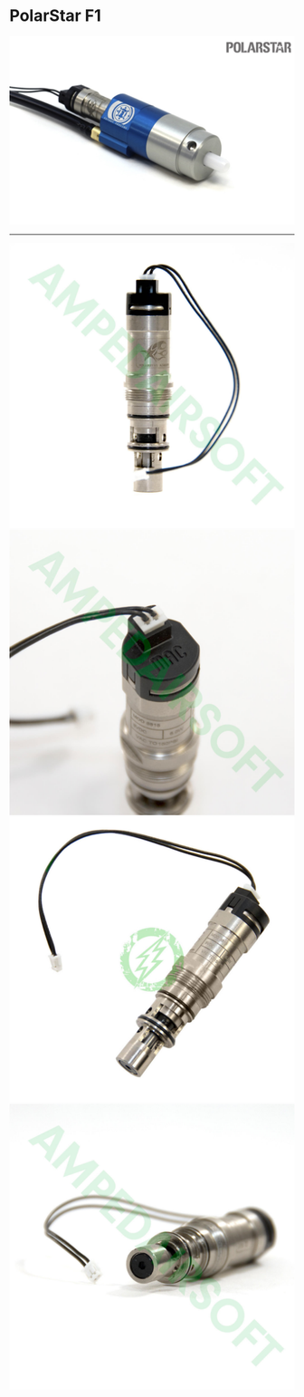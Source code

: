 # PolarStar F1

![](engine.jpg?raw=true)

---

![](polarstar-airsoft-polarstar-f1-solenoid-or-bullet-valve-solenoid-or-bv214a-or-150psi__26229.jpg?raw=true)
![](polarstar-airsoft-polarstar-f1-solenoid-or-bullet-valve-solenoid-or-bv214a-or-150psi__63168.jpg?raw=true)
![](polarstar-airsoft-polarstar-f1-solenoid-or-bullet-valve-solenoid-or-bv214a-or-150psi__64951.jpg?raw=true)
![](polarstar-airsoft-polarstar-f1-solenoid-or-bullet-valve-solenoid-or-bv214a-or-150psi__91169.jpg?raw=true)
